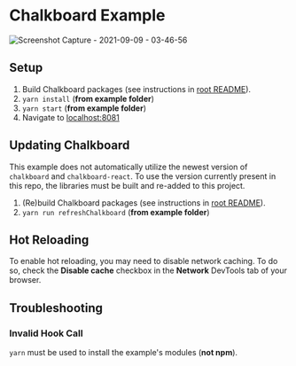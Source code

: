 # Chalkboard Example

![Screenshot Capture - 2021-09-09 - 03-46-56](https://user-images.githubusercontent.com/3399889/132645410-b1b79ea7-f56e-40a6-ae20-cdb71d208c3b.png)


## Setup

1. Build Chalkboard packages (see instructions in [root README][root-readme]).
2. `yarn install` (**from example folder**)
3. `yarn start` (**from example folder**)
4. Navigate to [localhost:8081](http://localhost:8081/)

## Updating Chalkboard

This example does not automatically utilize the newest version of `chalkboard` and `chalkboard-react`. To use the version currently present in this repo, the libraries must be built and re-added to this project.

1. (Re)build Chalkboard packages (see instructions in [root README][root-readme]).
2. `yarn run refreshChalkboard` (**from example folder**)

## Hot Reloading

To enable hot reloading, you may need to disable network caching. To do so, check the **Disable cache** checkbox in the **Network** DevTools tab of your browser.

## Troubleshooting

### Invalid Hook Call

`yarn` must be used to install the example's modules (**not npm**).

[root-readme]: https://github.com/1build/chalkboard/blob/main/README.md
